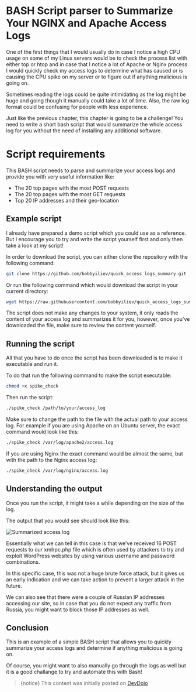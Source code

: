 # BASH Script parser to Summarize Your NGINX and Apache Access Logs

One of the first things that I would usually do in case I notice a high CPU usage on some of my Linux servers would be to check the process list with either top or htop and in case that I notice a lot of Apache or Nginx process I would quickly check my access logs to determine what has caused or is causing the CPU spike on my server or to figure out if anything malicious is going on.

Sometimes reading the logs could be quite intimidating as the log might be huge and going though it manually could take a lot of time. Also, the raw log format could be confusing for people with less experience.

Just like the previous chapter, this chapter is going to be a challenge! You need to write a short bash script that would summarize the whole access log for you without the need of installing any additional software.

# Script requirements

This BASH script needs to parse and summarize your access logs and provide you with very useful information like:

* The 20 top pages with the most POST requests
* The 20 top pages with the most GET requests
* Top 20 IP addresses and their geo-location

## Example script

I already have prepared a demo script which you could use as a reference. But I encourage you to try and write the script yourself first and only then take a look at my script!

In order to download the script, you can either clone the repository with the following command:

```bash
git clone https://github.com/bobbyiliev/quick_access_logs_summary.git
```

Or run the following command which would download the script in your current directory:

```bash
wget https://raw.githubusercontent.com/bobbyiliev/quick_access_logs_summary/master/spike_check
```

The script does not make any changes to your system, it only reads the content of your access log and summarizes it for you, however, once you've downloaded the file, make sure to review the content yourself.

## Running the script

All that you have to do once the script has been downloaded is to make it executable and run it.

To do that run the following command to make the script executable:

```bash
chmod +x spike_check
```

Then run the script:

```bash
./spike_check /path/to/your/access_log
```

Make sure to change the path to the file with the actual path to your access log. For example if you are using Apache on an Ubuntu server, the exact command would look like this:

```bash
./spike_check /var/log/apache2/access.log
```

If you are using Nginx the exact command would be almost the same, but with the path to the Nginx access log:

```bash
./spike_check /var/log/nginx/access.log
```

## Understanding the output

Once you run the script, it might take a while depending on the size of the log.

The output that you would see should look like this:

![Summarized access log](https://imgur.com/WWHVMrj.png)

Essentially what we can tell in this case is that we've received 16 POST requests to our xmlrpc.php file which is often used by attackers to try and exploit WordPress websites by using various username and password combinations.

In this specific case, this was not a huge brute force attack, but it gives us an early indication and we can take action to prevent a larger attack in the future.

We can also see that there were a couple of Russian IP addresses accessing our site, so in case that you do not expect any traffic from Russia, you might want to block those IP addresses as well.

## Conclusion

This is an example of a simple BASH script that allows you to quickly summarize your access logs and determine if anything malicious is going on.

Of course, you might want to also manually go through the logs as well but it is a good challange to try and automate this with Bash!

>{notice} This content was initially posted on [DevDojo](https://devdojo.com/bobbyiliev/bash-script-to-summarize-your-nginx-and-apache-access-logs)
